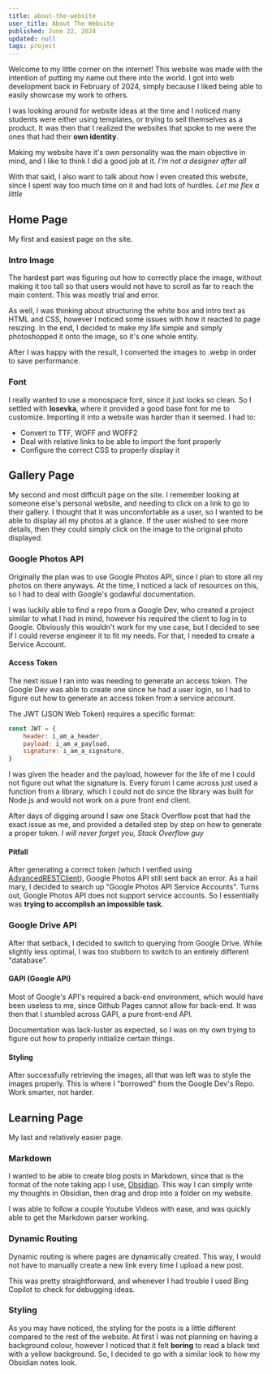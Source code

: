```yaml
---
title: about-the-website
user_title: About The Website
published: June 22, 2024
updated: null
tags: project
---
```


Welcome to my little corner on the internet! This website was made with the intention of putting my name out there into the world. I got into web development back in February of 2024, simply because I liked being able to easily showcase my work to others. 

I was looking around for website ideas at the time and I noticed many students were either using templates, or trying to sell themselves as a product. It was then that I realized the websites that spoke to me were the ones that had their **own identity**. 

Making my website have it's own personality was the main objective in mind, and I like to think I did a good job at it. *I'm not a designer after all*

With that said, I also want to talk about how I even created this website, since I spent way too much time on it and had lots of hurdles. *Let me flex a little*
## Home Page
My first and easiest page on the site. 
### Intro Image
The hardest part was figuring out how to correctly place the image, without making it too tall so that users would not have to scroll as far to reach the main content. This was mostly trial and error.

As well, I was thinking about structuring the white box and intro text as HTML and CSS, however I noticed some issues with how it reacted to page resizing. In the end, I decided to make my life simple and simply photoshopped it onto the image, so it's one whole entity. 

After I was happy with the result, I converted the images to .webp in order to save performance. 

### Font
I really wanted to use a monospace font, since it just looks so clean. So I settled with **Iosevka**, where it provided a good base font for me to customize. Importing it into a website was harder than it seemed. I had to:
- Convert to TTF, WOFF and WOFF2
- Deal with relative links to be able to import the font properly
- Configure the correct CSS to properly display it

## Gallery Page
My second and most difficult page on the site. I remember looking at someone else's personal website, and needing to click on a link to go to their gallery. I thought that it was uncomfortable as a user, so I wanted to be able to display all my photos at a glance. If the user wished to see more details, then they could simply click on the image to the original photo displayed. 

### Google Photos API
Originally the plan was to use Google Photos API, since I plan to store all my photos on there anyways. At the time, I noticed a lack of resources on this, so I had to deal with Google's godawful documentation. 

I was luckily able to find a repo from a Google Dev, who created a project similar to what I had in mind, however his required the client to log in to Google. Obviously this wouldn't work for my use case, but I decided to see if I could reverse engineer it to fit my needs. For that, I needed to create a Service Account.
#### Access Token
The next issue I ran into was needing to generate an access token. The Google Dev was able to create one since he had a user login, so I had to figure out how to generate an access token from a service account. 

The JWT (JSON Web Token) requires a specific format:
```javascript
const JWT = {
	header: i_am_a_header,
	payload: i_am_a_payload,
	signature: i_am_a_signature, 
}
```
I was given the header and the payload, however for the life of me I could not figure out what the signature is. Every forum I came across just used a function from a library, which I could not do since the library was built for Node.js and would not work on a pure front end client. 

After days of digging around I saw one Stack Overflow post that had the exact issue as me, and provided a detailed step by step on how to generate a proper token. *I will never forget you, Stack Overflow guy*

#### Pitfall
After generating a correct token (which I verified using [AdvancedRESTClient](https://www.advancedrestclient.com/)), Google Photos API still sent back an error. As a hail mary, I decided to search up "Google Photos API Service Accounts". Turns out, Google Photos API does not support service accounts. So I essentially was **trying to accomplish an impossible task**. 

### Google Drive API
After that setback, I decided to switch to querying from Google Drive. While slightly less optimal, I was too stubborn to switch to an entirely different "database". 

#### GAPI (Google API)
Most of Google's API's required a back-end environment, which would have been useless to me, since Github Pages cannot allow for back-end. It was then that I stumbled across GAPI, a pure front-end API. 

Documentation was lack-luster as expected, so I was on my own trying to figure out how to properly initialize certain things. 

#### Styling
After successfully retrieving the images, all that was left was to style the images properly. This is where I "borrowed" from the Google Dev's Repo. Work smarter, not harder.
## Learning Page
My last and relatively easier page. 

### Markdown
I wanted to be able to create blog posts in Markdown, since that is the format of the note taking app I use, [Obsidian](https://obsidian.md/). This way I can simply write my thoughts in Obsidian, then drag and drop into a folder on my website. 

I was able to follow a couple Youtube Videos with ease, and was quickly able to get the Markdown parser working.

### Dynamic Routing
Dynamic routing is where pages are dynamically created. This way, I would not have to manually create a new link every time I upload a new post. 

This was pretty straightforward, and whenever I had trouble I used Bing Copilot to check for debugging ideas. 

### Styling
As you may have noticed, the styling for the posts is a little different compared to the rest of the website. At first I was not planning on having a background colour, however I noticed that it felt **boring** to read a black text with a yellow background. So, I decided to go with a similar look to how my Obsidian notes look.  